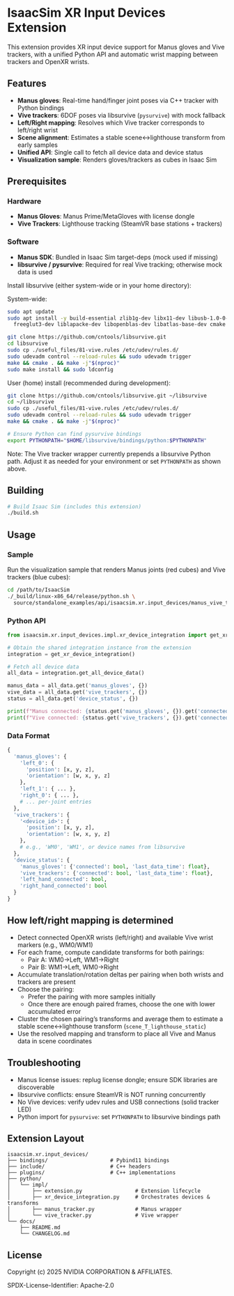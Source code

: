 # IsaacSim XR Input Devices Extension

This extension provides XR input device support for Manus gloves and Vive trackers, with a unified Python API and automatic wrist mapping between trackers and OpenXR wrists.

## Features

- **Manus gloves**: Real-time hand/finger joint poses via C++ tracker with Python bindings
- **Vive trackers**: 6DOF poses via libsurvive (`pysurvive`) with mock fallback
- **Left/Right mapping**: Resolves which Vive tracker corresponds to left/right wrist
- **Scene alignment**: Estimates a stable scene↔lighthouse transform from early samples
- **Unified API**: Single call to fetch all device data and device status
- **Visualization sample**: Renders gloves/trackers as cubes in Isaac Sim

## Prerequisites

### Hardware
- **Manus Gloves**: Manus Prime/MetaGloves with license dongle
- **Vive Trackers**: Lighthouse tracking (SteamVR base stations + trackers)

### Software
- **Manus SDK**: Bundled in Isaac Sim target-deps (mock used if missing)
- **libsurvive / pysurvive**: Required for real Vive tracking; otherwise mock data is used

Install libsurvive (either system-wide or in your home directory):

System-wide:
```bash
sudo apt update
sudo apt install -y build-essential zlib1g-dev libx11-dev libusb-1.0-0-dev \
  freeglut3-dev liblapacke-dev libopenblas-dev libatlas-base-dev cmake

git clone https://github.com/cntools/libsurvive.git
cd libsurvive
sudo cp ./useful_files/81-vive.rules /etc/udev/rules.d/
sudo udevadm control --reload-rules && sudo udevadm trigger
make && cmake . && make -j"$(nproc)"
sudo make install && sudo ldconfig
```

User (home) install (recommended during development):
```bash
git clone https://github.com/cntools/libsurvive.git ~/libsurvive
cd ~/libsurvive
sudo cp ./useful_files/81-vive.rules /etc/udev/rules.d/
sudo udevadm control --reload-rules && sudo udevadm trigger
make && cmake . && make -j"$(nproc)"

# Ensure Python can find pysurvive bindings
export PYTHONPATH="$HOME/libsurvive/bindings/python:$PYTHONPATH"
```

Note: The Vive tracker wrapper currently prepends a libsurvive Python path. Adjust it as needed for your environment or set `PYTHONPATH` as shown above.

## Building

```bash
# Build Isaac Sim (includes this extension)
./build.sh
```

## Usage

### Sample
Run the visualization sample that renders Manus joints (red cubes) and Vive trackers (blue cubes):

```bash
cd /path/to/IsaacSim
./_build/linux-x86_64/release/python.sh \
  source/standalone_examples/api/isaacsim.xr.input_devices/manus_vive_tracking_sample.py
```

### Python API

```python
from isaacsim.xr.input_devices.impl.xr_device_integration import get_xr_device_integration

# Obtain the shared integration instance from the extension
integration = get_xr_device_integration()

# Fetch all device data
all_data = integration.get_all_device_data()

manus_data = all_data.get('manus_gloves', {})
vive_data = all_data.get('vive_trackers', {})
status = all_data.get('device_status', {})

print(f"Manus connected: {status.get('manus_gloves', {}).get('connected', False)}")
print(f"Vive connected: {status.get('vive_trackers', {}).get('connected', False)}")
```

### Data Format

```python
{
  'manus_gloves': {
    'left_0': {
      'position': [x, y, z],
      'orientation': [w, x, y, z]
    },
    'left_1': { ... },
    'right_0': { ... },
    # ... per-joint entries
  },
  'vive_trackers': {
    '<device_id>': {
      'position': [x, y, z],
      'orientation': [w, x, y, z]
    },
    # e.g., 'WM0', 'WM1', or device names from libsurvive
  },
  'device_status': {
    'manus_gloves': {'connected': bool, 'last_data_time': float},
    'vive_trackers': {'connected': bool, 'last_data_time': float},
    'left_hand_connected': bool,
    'right_hand_connected': bool
  }
}
```

## How left/right mapping is determined

- Detect connected OpenXR wrists (left/right) and available Vive wrist markers (e.g., WM0/WM1)
- For each frame, compute candidate transforms for both pairings:
  - Pair A: WM0→Left, WM1→Right
  - Pair B: WM1→Left, WM0→Right
- Accumulate translation/rotation deltas per pairing when both wrists and trackers are present
- Choose the pairing:
  - Prefer the pairing with more samples initially
  - Once there are enough paired frames, choose the one with lower accumulated error
- Cluster the chosen pairing’s transforms and average them to estimate a stable
  scene↔lighthouse transform (`scene_T_lighthouse_static`)
- Use the resolved mapping and transform to place all Vive and Manus data in scene coordinates

## Troubleshooting

- Manus license issues: replug license dongle; ensure SDK libraries are discoverable
- libsurvive conflicts: ensure SteamVR is NOT running concurrently
- No Vive devices: verify udev rules and USB connections (solid tracker LED)
- Python import for `pysurvive`: set `PYTHONPATH` to libsurvive bindings path

## Extension Layout

```
isaacsim.xr.input_devices/
├── bindings/                    # Pybind11 bindings
├── include/                     # C++ headers
├── plugins/                     # C++ implementations
├── python/
│   └── impl/
│       ├── extension.py                 # Extension lifecycle
│       ├── xr_device_integration.py     # Orchestrates devices & transforms
│       ├── manus_tracker.py             # Manus wrapper
│       └── vive_tracker.py              # Vive wrapper
└── docs/
    ├── README.md
    └── CHANGELOG.md
```

## License

Copyright (c) 2025 NVIDIA CORPORATION & AFFILIATES.

SPDX-License-Identifier: Apache-2.0 
